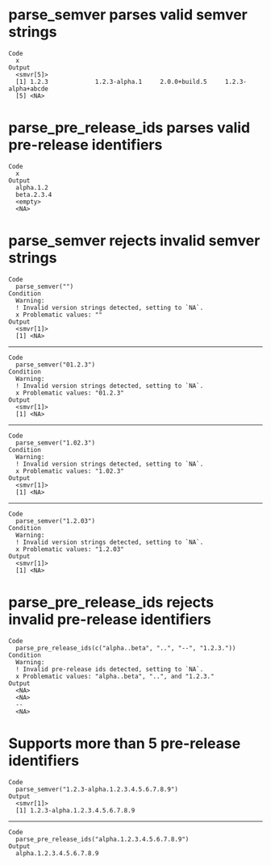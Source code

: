 # parse_semver parses valid semver strings

    Code
      x
    Output
      <smvr[5]>
      [1] 1.2.3             1.2.3-alpha.1     2.0.0+build.5     1.2.3-alpha+abcde
      [5] <NA>             

# parse_pre_release_ids parses valid pre-release identifiers

    Code
      x
    Output
      alpha.1.2
      beta.2.3.4
      <empty>
      <NA>

# parse_semver rejects invalid semver strings

    Code
      parse_semver("")
    Condition
      Warning:
      ! Invalid version strings detected, setting to `NA`.
      x Problematic values: ""
    Output
      <smvr[1]>
      [1] <NA>

---

    Code
      parse_semver("01.2.3")
    Condition
      Warning:
      ! Invalid version strings detected, setting to `NA`.
      x Problematic values: "01.2.3"
    Output
      <smvr[1]>
      [1] <NA>

---

    Code
      parse_semver("1.02.3")
    Condition
      Warning:
      ! Invalid version strings detected, setting to `NA`.
      x Problematic values: "1.02.3"
    Output
      <smvr[1]>
      [1] <NA>

---

    Code
      parse_semver("1.2.03")
    Condition
      Warning:
      ! Invalid version strings detected, setting to `NA`.
      x Problematic values: "1.2.03"
    Output
      <smvr[1]>
      [1] <NA>

# parse_pre_release_ids rejects invalid pre-release identifiers

    Code
      parse_pre_release_ids(c("alpha..beta", "..", "--", "1.2.3."))
    Condition
      Warning:
      ! Invalid pre-release ids detected, setting to `NA`.
      x Problematic values: "alpha..beta", "..", and "1.2.3."
    Output
      <NA>
      <NA>
      --
      <NA>

# Supports more than 5 pre-release identifiers

    Code
      parse_semver("1.2.3-alpha.1.2.3.4.5.6.7.8.9")
    Output
      <smvr[1]>
      [1] 1.2.3-alpha.1.2.3.4.5.6.7.8.9

---

    Code
      parse_pre_release_ids("alpha.1.2.3.4.5.6.7.8.9")
    Output
      alpha.1.2.3.4.5.6.7.8.9

